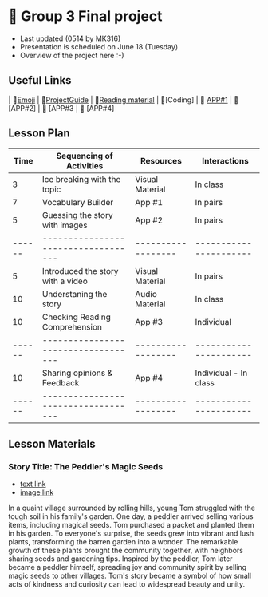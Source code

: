 # 📙 Group 3 Final project 
+ Last updated (0514 by MK316)
+ Presentation is scheduled on June 18 (Tuesday)
+ Overview of the project here :-)

## Useful Links
| 🔸[Emoji](https://gist.github.com/rxaviers/7360908) | 🔸[ProjectGuide](https://github.com/MK316/Spring2024/blob/main/DLTESOL/project/README.md) | 🔸[Reading material](https://raw.githubusercontent.com/MK316/Spring2024/main/DLTESOL/project/story03.txt) | 🔸[Coding] | 🔸 [APP#1](https://bori0824-ImageUnscrambling.hf.space)  | 🔸 [APP#2] | 🔸 [APP#3 | 🔸 [APP#4]

## Lesson Plan

|  Time |     Sequencing of Activities      |    Resources     |      Interactions     |
|-------|-----------------------------------|------------------| ----------------------|
|   3   |    Ice breaking with the topic    | Visual Material  |        In class       |
|   7   |        Vocabulary Builder         |       App #1     |        In pairs       |     
|   5   |  Guessing the story with images   |       App #2     |        In pairs       |  
|------ |-----------------------------------|------------------| ----------------------|   
|   5   | Introduced the story with a video | Visual Material  |        In pairs       |
|  10   |       Understaning the story      |  Audio Material  |        In class       |     
|  10   |  Checking Reading Comprehension   |       App #3     |       Individual      | 
|------ |-----------------------------------|------------------| ----------------------|   
|  10   |   Sharing opinions & Feedback     |       App #4     | Individual - In class |     
|------ |-----------------------------------|------------------| ----------------------| 

## Lesson Materials

### Story Title: The Peddler's Magic Seeds 
+ [text link](https://raw.githubusercontent.com/MK316/Spring2024/main/DLTESOL/project/story03.txt)
+ [image link](https://github.com/MK316/Spring2024/blob/main/DLTESOL/project/Story03.png)

**<Synopsis>**
In a quaint village surrounded by rolling hills, young Tom struggled with the tough soil in his family's garden. One day, a peddler arrived selling various items, including magical seeds. Tom purchased a packet and planted them in his garden. To everyone's surprise, the seeds grew into vibrant and lush plants, transforming the barren garden into a wonder. The remarkable growth of these plants brought the community together, with neighbors sharing seeds and gardening tips. Inspired by the peddler, Tom later became a peddler himself, spreading joy and community spirit by selling magic seeds to other villages. Tom's story became a symbol of how small acts of kindness and curiosity can lead to widespread beauty and unity.
